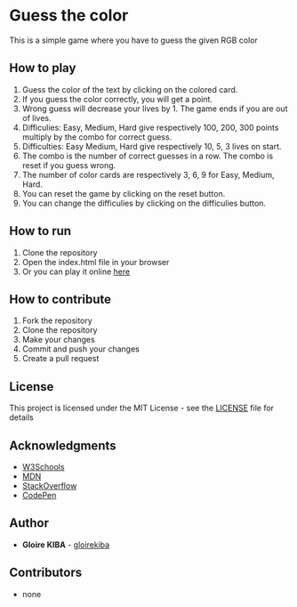 <h1>Guess the color</h1>

<p> This is a simple game where you have to guess the given RGB color</p>

## How to play
1. Guess the color of the text by clicking on the colored card.
2. If you guess the color correctly, you will get a point.
3. Wrong guess will decrease your lives by 1. The game ends if you are out of lives.
4. Difficulies: Easy, Medium, Hard give respectively 100, 200, 300 points multiply by the combo for correct guess.
5. Difficulties: Easy Medium, Hard give respectively 10, 5, 3 lives on start.
6. The combo is the number of correct guesses in a row. The combo is reset if you guess wrong.
7. The number of color cards are respectively 3, 6, 9 for Easy, Medium, Hard.
8. You can reset the game by clicking on the reset button.
9. You can change the difficulies by clicking on the difficulies button.

## How to run
1. Clone the repository
2. Open the index.html file in your browser
3. Or you can play it online [here](https://gloirekiba.github.io/guess-color/)

## How to contribute
1. Fork the repository
2. Clone the repository
3. Make your changes
4. Commit and push your changes
5. Create a pull request

## License
This project is licensed under the MIT License - see the [LICENSE](LICENSE) file for details

## Acknowledgments
* [W3Schools](https://www.w3schools.com/)
* [MDN](https://developer.mozilla.org/en-US/)
* [StackOverflow](https://stackoverflow.com/)
* [CodePen](https://codepen.io/itsmhuang/pen/oxaReK)

## Author
* **Gloire KIBA** - [gloirekiba](https://github.com/gloirekiba)

## Contributors
* none